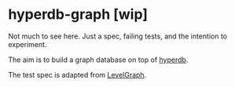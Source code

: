 # hyperdb-graph [wip]

Not much to see here. Just a spec, failing tests, and the intention to experiment.

The aim is to build a graph database on top of [hyperdb](https://github.com/mafintosh/hyperdb).

The test spec is adapted from [LevelGraph](https://github.com/levelgraph/levelgraph).
